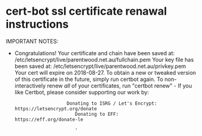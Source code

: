 # cert-bot ssl certificate renawal instructions

IMPORTANT NOTES:
 - Congratulations! Your certificate and chain have been saved at:
    /etc/letsencrypt/live/parentwood.net.au/fullchain.pem
       Your key file has been saved at:
          /etc/letsencrypt/live/parentwood.net.au/privkey.pem
             Your cert will expire on 2018-08-27. To obtain a new or tweaked
                version of this certificate in the future, simply run certbot
                   again. To non-interactively renew *all* of your certificates, run
                      "certbot renew"
                       - If you like Certbot, please consider supporting our work by:

                          Donating to ISRG / Let's Encrypt:   https://letsencrypt.org/donate
                             Donating to EFF:                    https://eff.org/donate-le
                             
                             '

